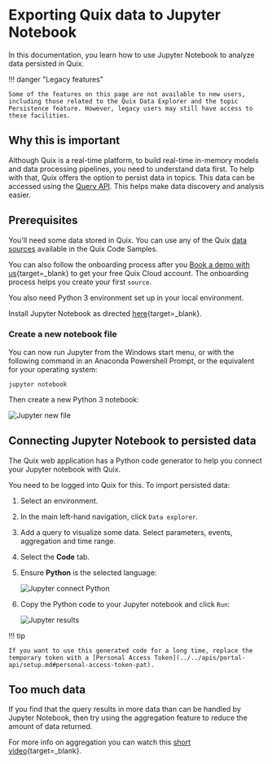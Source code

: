 # Exporting Quix data to Jupyter Notebook

In this documentation, you learn how to use Jupyter Notebook to analyze data persisted in Quix.

!!! danger "Legacy features"

	Some of the features on this page are not available to new users, including those related to the Quix Data Explorer and the topic Persistence feature. However, legacy users may still have access to these facilities. 

## Why this is important

Although Quix is a real-time platform, to build real-time in-memory models and data processing pipelines, you need to understand data first. To help with that, Quix offers the option to persist data in topics. This data can be accessed using the [Query API](../../apis/query-api/overview.md). This helps make data discovery and analysis easier.

## Prerequisites

You'll need some data stored in Quix. You can use any of the Quix [data sources](../../connectors/index.md) available in the Quix Code Samples. 

You can also follow the onboarding process after you [Book a demo with us](https://meetings.hubspot.com/mike-rosam/product-demo){target=_blank} to get your free Quix Cloud account. The onboarding process helps you create your first `source`.

You also need Python 3 environment set up in your local environment.

Install Jupyter Notebook as directed [here](https://docs.jupyter.org/en/latest/install/notebook-classic.html){target=_blank}.

### Create a new notebook file

You can now run Jupyter from the Windows start menu, or with the following command in an Anaconda Powershell Prompt, or the equivalent for your operating system:

``` shell
jupyter notebook
```

Then create a new Python 3 notebook:

![Jupyter new file](../../images/jupyter-wb/new-file.png)

## Connecting Jupyter Notebook to persisted data

The Quix web application has a Python code generator to help you connect your Jupyter notebook with Quix.

You need to be logged into Quix for this. To import persisted data:

1. Select an environment.

2. In the main left-hand navigation, click `Data explorer`.

3. Add a query to visualize some data. Select parameters, events, aggregation and time range.

4. Select the **Code** tab.

5. Ensure **Python** is the selected language:

	![Jupyter connect Python](../../images/jupyter-wb/connect-python.png)

6. Copy the Python code to your Jupyter notebook and click `Run`:

	![Jupyter results](../../images/jupyter-wb/jupyter-results.png)

!!! tip

	If you want to use this generated code for a long time, replace the temporary token with a [Personal Access Token](../../apis/portal-api/setup.md#personal-access-token-pat).

## Too much data

If you find that the query results in more data than can be handled by Jupyter Notebook, then try using the aggregation feature to reduce the amount of data returned.

For more info on aggregation you can watch this [short video](https://youtu.be/fnEPnIunyxA){target=_blank}.

